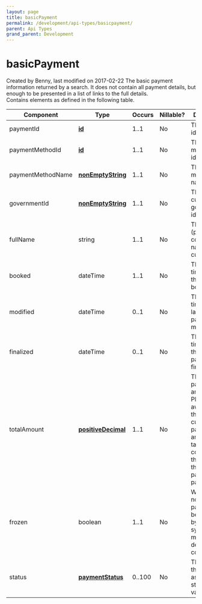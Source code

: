 ```yaml
---
layout: page
title: basicPayment
permalink: /development/api-types/basicpayment/
parent: Api Types
grand_parent: Development
---
```




# basicPayment 
Created by Benny, last modified on 2017-02-22
The basic payment information returned by a search. It does not contain
all payment details, but enough to be presented in a list of links to
the full details.  
Contains elements as defined in the following table.

| Component         | Type                                   | Occurs | Nillable? | Description                                                                                                                                                      |
|-------------------|----------------------------------------|--------|-----------|------------------------------------------------------------------------------------------------------------------------------------------------------------------|
| paymentId         | **[id](/development/api-types/simple-types/)**              | 1..1   | No        | The payment identity.                                                                                                                                            |
| paymentMethodId   | **[id](/development/api-types/simple-types/)**              | 1..1   | No        | The payment method identity.                                                                                                                                     |
| paymentMethodName | **[nonEmptyString](/development/api-types/simple-types/)**  | 1..1   | No        | The payment method name.                                                                                                                                         |
| governmentId      | **[nonEmptyString](/development/api-types/simple-types/)**  | 1..1   | No        | The customer government identity.                                                                                                                                |
| fullName          | string                                 | 1..1   | No        | The full (possibly composite name) of the customer.                                                                                                              |
| booked            | dateTime                               | 1..1   | No        | The timestamp of the payment booking.                                                                                                                            |
| modified          | dateTime                               | 0..1   | No        | The timestamp of latest payment modification.                                                                                                                    |
| finalized         | dateTime                               | 0..1   | No        | The timestamp of the latest payment finalization.                                                                                                                |
| totalAmount       | **[positiveDecimal](/development/api-types/simple-types/)** | 1..1   | No        | The total payment amount. Please be aware that this is the current total payment amount, i.e. taking into consideration the status of the various payment parts. |
| frozen            | boolean                                | 1..1   | No        | Whether or not the payment has been frozen by the fraud system for a more detailed control.                                                                      |
| status            | **[paymentStatus](/development/api-types/paymentstatus/)**     | 0..100 | No        | The status of the payment as a list of status values.                                                                                                            |

